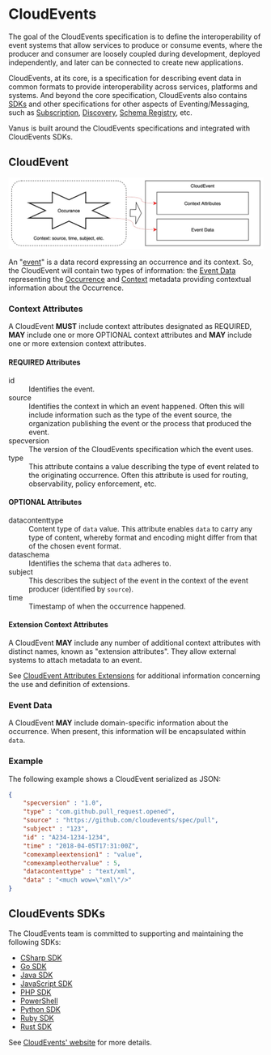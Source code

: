 # CloudEvents

The goal of the CloudEvents specification is to define the interoperability of event systems that allow services to
produce or consume events, where the producer and consumer are loosely coupled during development, deployed
independently, and later can be connected to create new applications.

CloudEvents, at its core, is a specification for describing event data in common formats to provide interoperability
across services, platforms and systems. And beyond the core specification, CloudEvents also contains
[SDKs](https://github.com/cloudevents/spec/blob/main/cloudevents/SDK.md) and other specifications for other aspects of
Eventing/Messaging, such as [Subscription](https://github.com/cloudevents/spec/blob/main/subscriptions/spec.md),
[Discovery](https://github.com/cloudevents/spec/blob/main/discovery/spec.md),
[Schema Registry](https://github.com/cloudevents/spec/blob/main/schemaregistry/spec.md), etc.

Vanus is built around the CloudEvents specifications and integrated with CloudEvents SDKs.

## CloudEvent

![CloudEvent](images/cloudevent.jpg)

An "[event](https://github.com/cloudevents/spec/blob/main/cloudevents/spec.md#event)" is a data record expressing an
occurrence and its context. So, the CloudEvent will contain two types of information: the
[Event Data](https://github.com/cloudevents/spec/blob/main/cloudevents/spec.md#event-data) representing the
[Occurrence](https://github.com/cloudevents/spec/blob/main/cloudevents/spec.md#occurrence) and
[Context](https://github.com/cloudevents/spec/blob/main/cloudevents/spec.md#context) metadata providing contextual
information about the Occurrence.

### Context Attributes

A CloudEvent **MUST** include context attributes designated as REQUIRED, **MAY** include one or more OPTIONAL context
attributes and **MAY** include one or more extension context attributes.

#### REQUIRED Attributes

<!-- markdownlint-disable MD033 -->
<dl>
  <dt>id</dt>
  <dd>Identifies the event.</dd>
  <dt>source</dt>
  <dd>
    Identifies the context in which an event happened. Often this will include information such as the type of the event
    source, the organization publishing the event or the process that produced the event.
  </dd>
  <dt>specversion</dt>
  <dd>The version of the CloudEvents specification which the event uses.</dd>
  <dt>type</dt>
  <dd>
    This attribute contains a value describing the type of event related to the originating occurrence. Often this
    attribute is used for routing, observability, policy enforcement, etc.
  </dd>
</dl>
<!-- markdownlint-enable MD033 -->

#### OPTIONAL Attributes

<!-- markdownlint-disable MD033 -->
<dl>
  <dt>datacontenttype</dt>
  <dd>
    Content type of <code>data</code> value. This attribute enables <code>data</code> to carry any type of
    content, whereby format and encoding might differ from that of the chosen event format.
  </dd>
  <dt>dataschema</dt>
  <dd>Identifies the schema that <code>data</code> adheres to.</dd>
  <dt>subject</dt>
  <dd>
    This describes the subject of the event in the context of the event producer (identified by <code>source</code>).
  </dd>
  <dt>time</dt>
  <dd>Timestamp of when the occurrence happened.</dd>
</dl>
<!-- markdownlint-enable MD033 -->

#### Extension Context Attributes

A CloudEvent **MAY** include any number of additional context attributes with distinct names, known as "extension
attributes". They allow external systems to attach metadata to an event.

See [CloudEvent Attributes Extensions](https://github.com/cloudevents/spec/blob/main/cloudevents/primer.md#cloudevent-extension-attributes)
for additional information concerning the use and definition of extensions.

### Event Data

A CloudEvent **MAY** include domain-specific information about the occurrence. When present, this information will be
encapsulated within `data`.

### Example

The following example shows a CloudEvent serialized as JSON:

```json
{
    "specversion" : "1.0",
    "type" : "com.github.pull_request.opened",
    "source" : "https://github.com/cloudevents/spec/pull",
    "subject" : "123",
    "id" : "A234-1234-1234",
    "time" : "2018-04-05T17:31:00Z",
    "comexampleextension1" : "value",
    "comexampleothervalue" : 5,
    "datacontenttype" : "text/xml",
    "data" : "<much wow=\"xml\"/>"
}
```

## CloudEvents SDKs

The CloudEvents team is committed to supporting and maintaining the following SDKs:

- [CSharp SDK](https://github.com/cloudevents/sdk-csharp)
- [Go SDK](https://github.com/cloudevents/sdk-go)
- [Java SDK](https://github.com/cloudevents/sdk-java)
- [JavaScript SDK](https://github.com/cloudevents/sdk-javascript)
- [PHP SDK](https://github.com/cloudevents/sdk-php)
- [PowerShell](https://github.com/cloudevents/sdk-powershell)
- [Python SDK](https://github.com/cloudevents/sdk-python)
- [Ruby SDK](https://github.com/cloudevents/sdk-ruby)
- [Rust SDK](https://github.com/cloudevents/sdk-rust)

See [CloudEvents' website](https://cloudevents.io) for more details.
